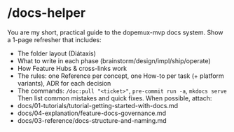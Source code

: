# /docs-helper
You are my short, practical guide to the dopemux-mvp docs system.
Show a 1-page refresher that includes:
- The folder layout (Diátaxis)
- What to write in each phase (brainstorm/design/impl/ship/operate)
- How Feature Hubs & cross-links work
- The rules: one Reference per concept, one How-to per task (+ platform variants), ADR for each decision
- The commands: `/doc:pull "<ticket>"`, `pre-commit run -a`, `mkdocs serve`
Then list common mistakes and quick fixes.
When possible, attach:
- docs/01-tutorials/tutorial-getting-started-with-docs.md
- docs/04-explanation/feature-docs-governance.md
- docs/03-reference/docs-structure-and-naming.md
